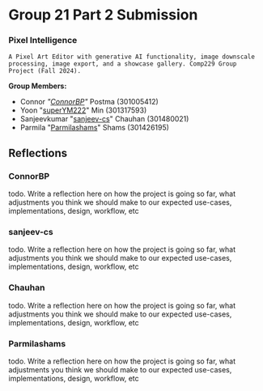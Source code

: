 # Group 21 Part 2 Submission
### Pixel Intelligence
    A Pixel Art Editor with generative AI functionality, image downscale processing, image export, and a showcase gallery. Comp229 Group Project (Fall 2024).

 **Group Members:**
 - Connor *"[ConnorBP](https://github.com/ConnorBP)"* Postma (301005412)
 - Yoon "[superYM222](https://github.com/superYM222)" Min (301317593)
 - Sanjeevkumar "[sanjeev-cs](https://github.com/sanjeev-cs)" Chauhan (301480021)
 - Parmila "[Parmilashams](https://github.com/Parmilashams)" Shams (301426195)

## Reflections

### ConnorBP
todo. Write a reflection here on how the project is going so far, what adjustments you think we should make to our expected use-cases, implementations, design, workflow, etc

### sanjeev-cs
todo. Write a reflection here on how the project is going so far, what adjustments you think we should make to our expected use-cases, implementations, design, workflow, etc

### Chauhan
todo. Write a reflection here on how the project is going so far, what adjustments you think we should make to our expected use-cases, implementations, design, workflow, etc

### Parmilashams
todo. Write a reflection here on how the project is going so far, what adjustments you think we should make to our expected use-cases, implementations, design, workflow, etc